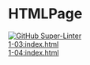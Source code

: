 # HTMLPage

[![GitHub Super-Linter](https://github.com/SHH-ICS/html-page-amelia-mohr/workflows/Lint%20Code%20Base/badge.svg)](https://github.com/marketplace/actions/super-linter)
<br>
[1-03:index.html](./Unit%201/Unit%201-03/index.html)
<br>
[1-04:index.html](./Unit%201/Unit%201-03/index.html)
